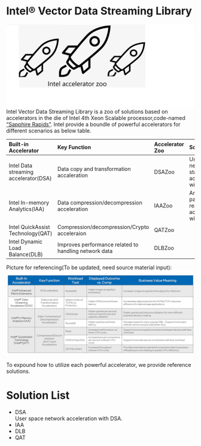 # Intel® Vector Data Streaming Library
![](intel-accelerator-zoo.jpeg)
Intel Vector Data Streaming Library is a zoo of solutions based on accelerators in the die of Intel 4th Xeon Scalable processor,code-named [“Sapphire Rapids”](https://www.intel.com/content/www/us/en/newsroom/opinion/updates-next-gen-data-center-platform-sapphire-rapids.html?wapkw=Intel%20Sapphire%20Rapids%20Demos%20At%20Innovation%202022#gs.g4fsrh). Intel provide a boundle of powerful accelerators for different scenarios as below table.


|Built-in Accelerator                 | Key Function                                | Accelerator Zoo | Solutions                   | Business Value                        |
|:------------------------------------|:------------------------------------------- |:----------------|:----------------------------|:--------------------------------------|
|Intel Data streaming accelerator(DSA)| Data copy and transformation accaleration   |DSAZoo           |User space network stack acceleration with DSA| improve efficiency for data transmission|
|Intel In-memory Analytics(IAA)       | Data compression/decompression acceleration |IAAZoo           |Arrow parquet reader acceleration with IAA     |    Improve data access efficiency           |
|Intel QuickAssist Technology(QAT)    | Compression/decompression/Crypto acceleraion|QATZoo           |                             |                                       |
|Intel Dynamic Load Balance(DLB)      | Improves performance related to handling network data|DLBZoo           |                    |                                       |    

Picture for referencing(To be updated, need source material input):  
![](Intel-Sapphire-Rapids-accelerators.jpg)

To expound how to utilize each powerful accelerator, we provide reference solutions.
#  Solution List
- DSA  
  User space network acceleration with DSA.
- IAA
- DLB
- QAT 
